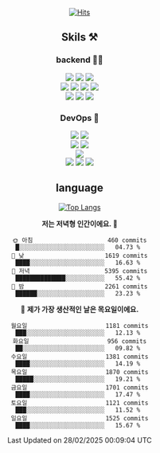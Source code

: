 <div align="center">

[![Hits](https://hits.seeyoufarm.com/api/count/incr/badge.svg?url=https%3A%2F%2Fgithub.com%2Fzxcv9203%2Fhit-counter&count_bg=%23FF7272&title_bg=%23324C2E&icon=codeigniter.svg&icon_color=%23DD5B5B&title=%EB%B0%A9%EB%AC%B8%EC%9E%90&edge_flat=false)](https://hits.seeyoufarm.com)
  
## Skils ⚒️

### backend 🧑‍💻
  
<img src="https://img.shields.io/badge/Java-FF6600?style=flat-square&logo=buymeacoffee&logoColor=white"/>
<img src="https://img.shields.io/badge/Go-0099FF?style=flat-square&logo=go&logoColor=white"/>
<img src="https://img.shields.io/badge/Kotlin-7F52FF?style=flat-square&logo=kotlin&logoColor=white"/>
  
  
<br />
  
<img src="https://img.shields.io/badge/Spring-339933?style=flat-square&logo=Spring&logoColor=white"/>
<img src="https://img.shields.io/badge/Spring Boot-339933?style=flat-square&logo=Spring Boot&logoColor=white"/>
<img src="https://img.shields.io/badge/Spring Security-339933?style=flat-square&logo=Spring Security&logoColor=white"/>
  
<img src="https://img.shields.io/badge/Spring Data JPA-339933?style=flat-square&logo=Hibernate&logoColor=white"/>

<br />
  
  <img src="https://img.shields.io/badge/mysql-0099FF?style=flat-square&logo=mysql&logoColor=white"/>
  <img src="https://img.shields.io/badge/mariadb-0099FF?style=flat-square&logo=mariadb&logoColor=white"/>
  <img src="https://img.shields.io/badge/mongoDB-47A248?style=flat-square&logo=mongodb&logoColor=white"/>
  
  
### DevOps 🚀
  
  <img src="https://img.shields.io/badge/docker-2496ED?style=flat-square&logo=docker&logoColor=white"/>
  <img src="https://img.shields.io/badge/kubernetes-326CE5?style=flat-square&logo=kubernetes&logoColor=white"/>
  
  <br />
  
  <img src="https://img.shields.io/badge/Github Actions-2088FF?style=flat-square&logo=githubactions&logoColor=white"/>
  <img src="https://img.shields.io/badge/Jenkins-D24939?style=flat-square&logo=jenkins&logoColor=white"/>
  
  
  <br />
  <img src="https://img.shields.io/badge/terraform-7B42BC?style=flat-square&logo=terraform&logoColor=white"/>
  
  <br />
  <img src="https://img.shields.io/badge/Amazon AWS-232F3E?style=flat-square&logo=Amazon AWS&logoColor=white"/>

  <img src="https://img.shields.io/badge/GCP-4285F4?style=flat-square&logo=googlecloud&logoColor=white"/>
  <img src="https://img.shields.io/badge/NCP-03C75A?style=flat-square&logo=naver&logoColor=white"/>
  
  
## language

[![Top Langs](https://github-readme-stats.vercel.app/api/top-langs/?username=zxcv9203&hide=html&exclude_repo=zxcv9203.github.io,golB&theme=grate-gatsby)](https://github.com/zxcv9203/github-readme-stats)
  
<!--START_SECTION:waka-->
**저는 저녁형 인간이에요. 🦉** 

```text
🌞 아침                     460 commits         █░░░░░░░░░░░░░░░░░░░░░░░░   04.73 % 
🌆 낮　                     1619 commits        ████░░░░░░░░░░░░░░░░░░░░░   16.63 % 
🌃 저녁                     5395 commits        ██████████████░░░░░░░░░░░   55.42 % 
🌙 밤　                     2261 commits        ██████░░░░░░░░░░░░░░░░░░░   23.23 % 
```
📅 **제가 가장 생산적인 날은 목요일이에요.** 

```text
월요일                      1181 commits        ███░░░░░░░░░░░░░░░░░░░░░░   12.13 % 
화요일                      956 commits         ██░░░░░░░░░░░░░░░░░░░░░░░   09.82 % 
수요일                      1381 commits        ████░░░░░░░░░░░░░░░░░░░░░   14.19 % 
목요일                      1870 commits        █████░░░░░░░░░░░░░░░░░░░░   19.21 % 
금요일                      1701 commits        ████░░░░░░░░░░░░░░░░░░░░░   17.47 % 
토요일                      1121 commits        ███░░░░░░░░░░░░░░░░░░░░░░   11.52 % 
일요일                      1525 commits        ████░░░░░░░░░░░░░░░░░░░░░   15.67 % 
```



 Last Updated on 28/02/2025 00:09:04 UTC
<!--END_SECTION:waka-->
  
</div>

